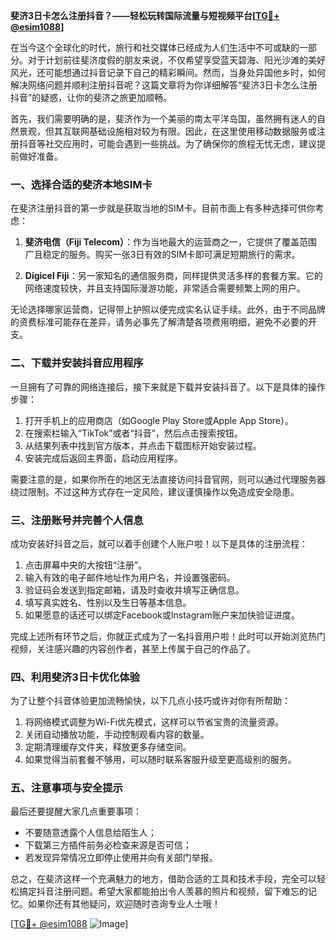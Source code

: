 **斐济3日卡怎么注册抖音？——轻松玩转国际流量与短视频平台[[TG💪+ @esim1088](https://t.me/s/esim1088)]**

在当今这个全球化的时代，旅行和社交媒体已经成为人们生活中不可或缺的一部分。对于计划前往斐济度假的朋友来说，不仅希望享受蓝天碧海、阳光沙滩的美好风光，还可能想通过抖音记录下自己的精彩瞬间。然而，当身处异国他乡时，如何解决网络问题并顺利注册抖音呢？这篇文章将为你详细解答“斐济3日卡怎么注册抖音”的疑惑，让你的斐济之旅更加顺畅。

首先，我们需要明确的是，斐济作为一个美丽的南太平洋岛国，虽然拥有迷人的自然景观，但其互联网基础设施相对较为有限。因此，在这里使用移动数据服务或注册抖音等社交应用时，可能会遇到一些挑战。为了确保你的旅程无忧无虑，建议提前做好准备。

### 一、选择合适的斐济本地SIM卡

在斐济注册抖音的第一步就是获取当地的SIM卡。目前市面上有多种选择可供你考虑：

1. **斐济电信（Fiji Telecom）**：作为当地最大的运营商之一，它提供了覆盖范围广且稳定的服务。购买一张3日有效的SIM卡即可满足短期旅行的需求。
   
2. **Digicel Fiji**：另一家知名的通信服务商，同样提供灵活多样的套餐方案。它的网络速度较快，并且支持国际漫游功能，非常适合需要频繁上网的用户。

无论选择哪家运营商，记得带上护照以便完成实名认证手续。此外，由于不同品牌的资费标准可能存在差异，请务必事先了解清楚各项费用明细，避免不必要的开支。

### 二、下载并安装抖音应用程序

一旦拥有了可靠的网络连接后，接下来就是下载并安装抖音了。以下是具体的操作步骤：

1. 打开手机上的应用商店（如Google Play Store或Apple App Store）。
2. 在搜索栏输入“TikTok”或者“抖音”，然后点击搜索按钮。
3. 从结果列表中找到官方版本，并点击下载图标开始安装过程。
4. 安装完成后返回主界面，启动应用程序。

需要注意的是，如果你所在的地区无法直接访问抖音官网，则可以通过代理服务器绕过限制。不过这种方式存在一定风险，建议谨慎操作以免造成安全隐患。

### 三、注册账号并完善个人信息

成功安装好抖音之后，就可以着手创建个人账户啦！以下是具体的注册流程：

1. 点击屏幕中央的大按钮“注册”。
2. 输入有效的电子邮件地址作为用户名，并设置强密码。
3. 验证码会发送到指定邮箱，请及时查收并填写正确信息。
4. 填写真实姓名、性别以及生日等基本信息。
5. 如果愿意的话还可以绑定Facebook或Instagram账户来加快验证进度。

完成上述所有环节之后，你就正式成为了一名抖音用户啦！此时可以开始浏览热门视频，关注感兴趣的内容创作者，甚至上传属于自己的作品了。

### 四、利用斐济3日卡优化体验

为了让整个抖音体验更加流畅愉快，以下几点小技巧或许对你有所帮助：

1. 将网络模式调整为Wi-Fi优先模式，这样可以节省宝贵的流量资源。
2. 关闭自动播放功能，手动控制观看内容的数量。
3. 定期清理缓存文件夹，释放更多存储空间。
4. 如果觉得当前套餐不够用，可以随时联系客服升级至更高级别的服务。

### 五、注意事项与安全提示

最后还要提醒大家几点重要事项：

- 不要随意透露个人信息给陌生人；
- 下载第三方插件前务必检查来源是否可信；
- 若发现异常情况立即停止使用并向有关部门举报。

总之，在斐济这样一个充满魅力的地方，借助合适的工具和技术手段，完全可以轻松搞定抖音注册问题。希望大家都能拍出令人羡慕的照片和视频，留下难忘的记忆。如果你还有其他疑问，欢迎随时咨询专业人士哦！

[[TG💪+ @esim1088](https://t.me/s/esim1088) ![Image](https://i.postimg.cc/4NQfJmqS/Snipaste-2025-05-13-00-14-12.png)]